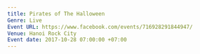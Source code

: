 ```yaml
---
title: Pirates of The Halloween
Genre: Live
Event URL: https://www.facebook.com/events/716928291844947/
Venue: Hanoi Rock City
Event date: 2017-10-28 07:00:00 +07:00
---
```


